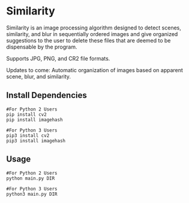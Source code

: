 # Similarity
Similarity is an image processing algorithm designed to detect scenes, similarity, and blur in sequentially ordered images and give organized suggestions to the user to delete these files that are deemed to be dispensable by the program.

Supports JPG, PNG, and CR2 file formats.

Updates to come: Automatic organization of images based on apparent scene, blur, and similarity.

## Install Dependencies
```
#For Python 2 Users
pip install cv2
pip install imagehash

#For Python 3 Users
pip3 install cv2
pip3 install imagehash
```

## Usage
```
#For Python 2 Users
python main.py DIR

#For Python 3 Users
python3 main.py DIR
```
